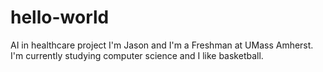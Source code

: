 # hello-world
AI in healthcare project
I'm Jason and I'm a Freshman at UMass Amherst. I'm currently studying computer science and I like basketball.
